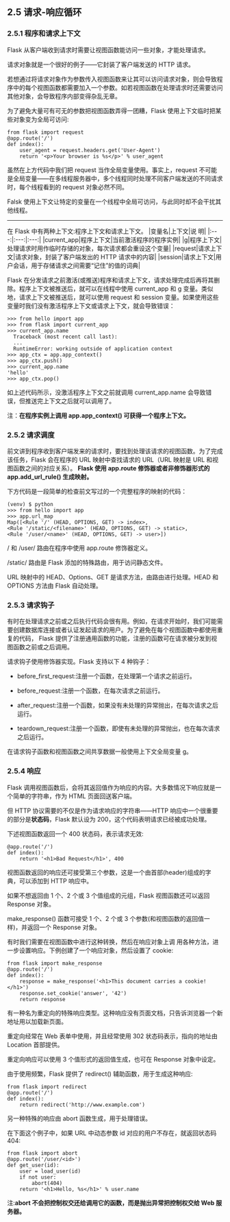 ## 2.5 请求-响应循环

### 2.5.1 程序和请求上下文

Flask 从客户端收到请求时需要让视图函数能访问一些对象，才能处理请求。

请求对象就是一个很好的例子——它封装了客户端发送的 HTTP 请求。

若想通过将请求对象作为参数传入视图函数来让其可以访问请求对象，则会导致程序中的每个视图函数都需要加入一个参数。如若视图函数在处理请求时还需要访问其他对象，会导致程序内部变得杂乱无章。

为了避免大量可有可无的参数把视图函数弄得一团糟，Flask 使用上下文临时把某些对象变为全局可访问:

```
from flask import request
@app.route('/')
def index():
    user_agent = request.headers.get('User-Agent') 
    return '<p>Your browser is %s</p>' % user_agent
```         

虽然在上方代码中我们把 request 当作全局变量使用。事实上，request 不可能是全局变量——在多线程服务器中，多个线程同时处理不同客户端发送的不同请求时，每个线程看到的 request 对象必然不同。

Falsk 使用上下文让特定的变量在一个线程中全局可访问，与此同时却不会干扰其他线程。

---

在 Flask 中有两种上下文:程序上下文和请求上下文。
|变量名|上下文|说 明|
|:---:|:---:|:---:|
|current_app|程序上下文|当前激活程序的程序实例|
|g|程序上下文|处理请求时用作临时存储的对象，每次请求都会重设这个变量|
|request|请求上下文|请求对象，封装了客户端发出的 HTTP 请求中的内容|
|session|请求上下文|用户会话，用于存储请求之间需要“记住”的值的词典|

Flask 在分发请求之前激活(或推送)程序和请求上下文，请求处理完成后再将其删除。程序上下文被推送后，就可以在线程中使用 current_app 和 g 变量。类似地，请求上下文被推送后，就可以使用 request 和 session 变量。如果使用这些变量时我们没有激活程序上下文或请求上下文，就会导致错误：

```
>>> from hello import app
>>> from flask import current_app
>>> current_app.name
  Traceback (most recent call last):
  ...
  RuntimeError: working outside of application context
>>> app_ctx = app.app_context()
>>> app_ctx.push()
>>> current_app.name
'hello'
>>> app_ctx.pop()
```

如上述代码所示，没激活程序上下文之前就调用 current_app.name 会导致错误，但推送完上下文之后就可以调用了。

注：**在程序实例上调用 app.app_context() 可获得一个程序上下文。**

### 2.5.2 请求调度

前文讲到程序收到客户端发来的请求时，要找到处理该请求的视图函数。为了完成该任务，Flask 会在程序的 URL 映射中查找请求的 URL（URL 映射是 URL 和视图函数之间的对应关系）。 **Flask 使用 app.route 修饰器或者非修饰器形式的 app.add_url_rule() 生成映射。**

下方代码是一段简单的检查前文写过的一个完整程序的映射的代码：

```
(venv) $ python
>>> from hello import app
>>> app.url_map
Map([<Rule '/' (HEAD, OPTIONS, GET) -> index>,
<Rule '/static/<filename>' (HEAD, OPTIONS, GET) -> static>, 
<Rule '/user/<name>' (HEAD, OPTIONS, GET) -> user>])
```

/ 和 /user/<name> 路由在程序中使用 app.route 修饰器定义。
  
/static/<filename> 路由是 Flask 添加的特殊路由，用于访问静态文件。
  
URL 映射中的 HEAD、Options、GET 是请求方法，由路由进行处理。HEAD 和 OPTIONS 方法由 Flask 自动处理。

### 2.5.3 请求钩子

有时在处理请求之前或之后执行代码会很有用。例如，在请求开始时，我们可能需要创建数据库连接或者认证发起请求的用户。为了避免在每个视图函数中都使用重复的代码， Flask 提供了注册通用函数的功能，注册的函数可在请求被分发到视图函数之前或之后调用。

请求钩子使用修饰器实现。Flask 支持以下 4 种钩子：

* before_first_request:注册一个函数，在处理第一个请求之前运行。

* before_request:注册一个函数，在每次请求之前运行。

* after_request:注册一个函数，如果没有未处理的异常抛出，在每次请求之后运行。

* teardown_request:注册一个函数，即使有未处理的异常抛出，也在每次请求之后运行。

在请求钩子函数和视图函数之间共享数据一般使用上下文全局变量 g。

### 2.5.4 响应

Flask 调用视图函数后，会将其返回值作为响应的内容。大多数情况下响应就是一个简单的字符串，作为 HTML 页面回送客户端。

但 HTTP 协议需要的不仅是作为请求响应的字符串——HTTP 响应中一个很重要的部分是**状态码**，Flask 默认设为 200，这个代码表明请求已经被成功处理。

下述视图函数返回一个 400 状态码，表示请求无效:

```
@app.route('/')
def index():
    return '<h1>Bad Request</h1>', 400
```

视图函数返回的响应还可接受第三个参数，这是一个由首部(header)组成的字典，可以添加到 HTTP 响应中。

如果不想返回由 1 个、2 个或 3 个值组成的元组，Flask 视图函数还可以返回 Response 对象。

make_response() 函数可接受 1 个、2 个或 3 个参数(和视图函数的返回值一样)，并返回一个 Response 对象。

有时我们需要在视图函数中进行这种转换，然后在响应对象上调 用各种方法，进一步设置响应。下例创建了一个响应对象，然后设置了 cookie:

```
from flask import make_response
@app.route('/')
def index():
    response = make_response('<h1>This document carries a cookie!</h1>')
    response.set_cookie('answer', '42')
    return response
```

有一种名为重定向的特殊响应类型。这种响应没有页面文档，只告诉浏览器一个新地址用以加载新页面。

重定向经常在 Web 表单中使用，并且经常使用 302 状态码表示，指向的地址由 Location 首部提供。

重定向响应可以使用 3 个值形式的返回值生成，也可在 Response 对象中设定。

由于使用频繁，Flask 提供了 redirect() 辅助函数，用于生成这种响应:

```
from flask import redirect
@app.route('/')
def index():
    return redirect('http://www.example.com')
```

另一种特殊的响应由 abort 函数生成，用于处理错误。

在下面这个例子中，如果 URL 中动态参数 id 对应的用户不存在，就返回状态码 404: 

```
from flask import abort
@app.route('/user/<id>')
def get_user(id):
    user = load_user(id)
    if not user:
        abort(404)
    return '<h1>Hello, %s</h1>' % user.name
```

注:**abort 不会把控制权交还给调用它的函数，而是抛出异常把控制权交给 Web 服务器。**
